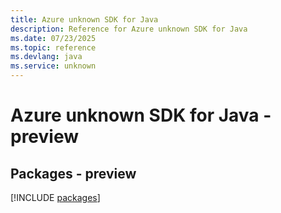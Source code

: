 ```yaml
---
title: Azure unknown SDK for Java
description: Reference for Azure unknown SDK for Java
ms.date: 07/23/2025
ms.topic: reference
ms.devlang: java
ms.service: unknown
---
```

# Azure unknown SDK for Java - preview
## Packages - preview
[!INCLUDE [packages](unknown-index.md)]